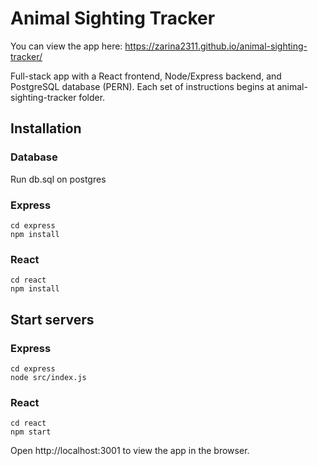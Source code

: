 # Animal Sighting Tracker

You can view the app here: https://zarina2311.github.io/animal-sighting-tracker/

Full-stack app with a React frontend, Node/Express backend, and PostgreSQL database (PERN).
Each set of instructions begins at animal-sighting-tracker folder.

## Installation

### Database

Run db.sql on postgres

### Express

```
cd express
npm install
```

### React

```
cd react
npm install
```

## Start servers

### Express

```
cd express
node src/index.js
```

### React

```
cd react
npm start
```

Open http://localhost:3001 to view the app in the browser.

